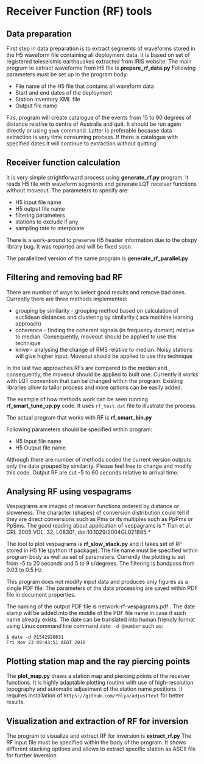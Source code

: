 # Receiver Function (RF) tools


## Data preparation

First step in data preparation is to extract segments of waveforms stored in the H5 waveform file containing all deployment data.
It is based on set of registered teleseismic earthquakes extracted from IRIS website. 
The main program to extract waveforms from H5 file is **prepare_rf_data.py** 
Following parameters must be set up in the program body:

 - File name of the H5 file that contains all waveform data
 - Start and end dates of the deployment
 - Station inventory XML file
 - Output file name

Firs, program will create catalogue of the events from 15 to 90 degrees of distance relative to centre of Australia and quit. It should be run again directly or using `qsub` command.
Latter is preferable because data extraction is very time consuming process. If there is catalogue with specified dates it will continue to extraction without quitting.


## Receiver function calculation

It is very simple strightforward process using **generate_rf.py** program. It reads H5 file with waveform segments and generate LQT receiver functions without moveout.
The parameters to specify are:

 - H5 input file name
 - H5 output file name
 - filtering parameters
 - stations to exclude if any
 - sampling rate to interpolate

There is a work-around to preserve H5 header information due to the obspy library bug. It was reported and will be fixed soon.

The parallelized version of the same program is **generate_rf_parallel.py** 


## Filtering and removing bad RF

There are number of ways to select good results and remove bad ones. 
Currently there are three methods implemented:

  - grouping by similarity - grouping method based on calculation of euclidean distances and clustering by similarity ( aca machine learning approach)
  - coherence - finding the coherent signals (in frequency domain) relative to median. Consequently, moveout should be applied to use this technique
  - knive - analysing the change of RMS relative to median. Noisy stations will give higher input. Moveout should be applied to use this technique

In the last two approaches RFs are compared to the median and , consequently, the moveout should be applied to built one.
Currently it works with LQT convention that can be changed within the program. Existing libraries allow to tailor process and more options can be easily added.

The example of how methods work can be seen running **rf_smart_tune_up.py** code. It uses `rf_test.dat` file to illustrate the process.

The actual program that works with RF is **rf_smart_bin.py**

Following parameters should be specified within program:

- H5 Input file name
- H5 Output file name

Although there are number of methods coded the current version outputs only the data grouped by similarity. Please feel free to change and modify this code.
Output RF are cut -5 to 60 seconds relative to arrival time.

## Analysing RF using vespagrams

Vespagrams are images of receiver functions ordered by distance or sloweness. The character (shapes) of conversion distribution
could tell if they are direct conversions such as Pms or its multiples such as PpPms or PpSms.
The good reading about application of vespagrams is * Tian et al. GRL 2005 VOL. 32, L08301, doi:10.1029/2004GL021885 *

The tool to plot vespagrams is **rf_slow_stack.py** and it takes set of RF stored in H5 file (python rf package). 
The file name must be specified within program body as well as set of parameters. Currently the plotting is set from -5 to 20 seconds and 5 to 9 s/degrees.
The filtering is bandpass from 0.03 to 0.5 Hz.

This program does not modify input data and produces only figures as a single PDF file. The parameters of the data processing are saved within PDF file in document properties.

The naming of the output PDF file is network-rf-vespagrams.pdf . The date stamp will be added into the middle of the PDF file name in case if such name already exists.
The date can be translated into human friendly format using Linux command line command `date -d @number` such as:
 
```
$ date -d @1542926631
Fri Nov 23 09:43:51 AEDT 2018
```

## Plotting station map and the ray piercing points

The **plot_map.py** draws a station map and piercing points of the receiver functions. It is highly adaptable plotting routine with use of high-resolution topography and automatic adjustment of the station name positions. It requires installation of `https://github.com/Phlya/adjustText` for better results.

## Visualization and extraction of RF for inversion

The program to visualize and extract RF for inversion is **extract_rf.py**
The RF input file must be specified within the body of the program.
It shows different stacking options and allows to extract specific station as ASCII file for further inversion 

